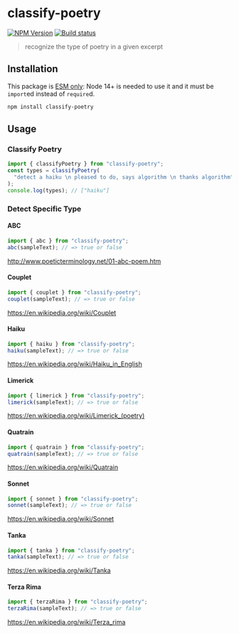 # classify-poetry

[![NPM Version](https://img.shields.io/npm/v/classify-poetry.svg)](https://www.npmjs.com/package/classify-poetry)
[![Build status](https://github.com/ChristianMurphy/classify-poetry/workflows/CI/badge.svg?branch=main)](https://github.com/ChristianMurphy/classify-poetry/actions)

> recognize the type of poetry in a given excerpt

## Installation

This package is [ESM only](https://gist.github.com/sindresorhus/a39789f98801d908bbc7ff3ecc99d99c):
Node 14+ is needed to use it and it must be `import`ed instead of `require`d.

```sh
npm install classify-poetry
```

## Usage

### Classify Poetry

```js
import { classifyPoetry } from "classify-poetry";
const types = classifyPoetry(
  "detect a haiku \n pleased to do, says algorithm \n thanks algorithm"
);
console.log(types); // ["haiku"]
```

### Detect Specific Type

#### ABC

```js
import { abc } from "classify-poetry";
abc(sampleText); // => true or false
```

<http://www.poeticterminology.net/01-abc-poem.htm>

#### Couplet

```js
import { couplet } from "classify-poetry";
couplet(sampleText); // => true or false
```

<https://en.wikipedia.org/wiki/Couplet>

#### Haiku

```js
import { haiku } from "classify-poetry";
haiku(sampleText); // => true or false
```

<https://en.wikipedia.org/wiki/Haiku_in_English>

#### Limerick

```js
import { limerick } from "classify-poetry";
limerick(sampleText); // => true or false
```

<https://en.wikipedia.org/wiki/Limerick_(poetry)>

#### Quatrain

```js
import { quatrain } from "classify-poetry";
quatrain(sampleText); // => true or false
```

<https://en.wikipedia.org/wiki/Quatrain>

#### Sonnet

```js
import { sonnet } from "classify-poetry";
sonnet(sampleText); // => true or false
```

<https://en.wikipedia.org/wiki/Sonnet>

#### Tanka

```js
import { tanka } from "classify-poetry";
tanka(sampleText); // => true or false
```

<https://en.wikipedia.org/wiki/Tanka>

#### Terza Rima

```js
import { terzaRima } from "classify-poetry";
terzaRima(sampleText); // => true or false
```

<https://en.wikipedia.org/wiki/Terza_rima>
